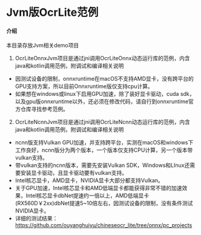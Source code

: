 # Jvm版OcrLite范例

#### 介绍
本目录存放Jvm相关demo项目
1. OcrLiteOnnxJvm项目是通过jni调用OcrLiteOnnx动态运行库的范例，内含java和kotlin调用范例，附调试和编译相关说明
* 因测试设备的限制，onnxruntime在macOS不支持AMD显卡，没有跨平台的GPU支持方案，所以目前Onnxruntime版仅支持cpu计算。
* 如果想在windows或linux下启用GPU加速，除了装好显卡驱动，cuda sdk，以及gpu版onnxruntime以外，还必须在修改代码，请自行到onnxruntime官方仓库寻找参考范例。

2. OcrLiteNcnnJvm项目是通过jni调用OcrLiteNcnn动态运行库的范例，内含java和kotlin调用范例，附调试和编译相关说明
* ncnn版支持Vulkan GPU加速，并支持跨平台，实测在macOS和windows下工作良好，ncnn版分为两个版本，一个版本仅支持CPU计算，另一个版本带vulkan支持。
* 带vulkan支持的ncnn版本，需要先安装Vulkan SDK，Windows和LInux还需要安装显卡驱动，且显卡驱动要有vulkan支持。
* Intel核芯显卡，AMD显卡，NVIDIA显卡大部分都支持Vulkan。
* 关于GPU加速，Intel核芯显卡和AMD低端显卡都能获得非常不错的加速效果，Intel核芯显卡dbNet提速约一倍以上，AMD低端显卡(RX560D￥2xx)dbNet提速5~10倍左右，因测试设备的限制，没有条件测试NVIDIA显卡。
* 详细的测试结果：https://github.com/ouyanghuiyu/chineseocr_lite/tree/onnx/pc_projects

